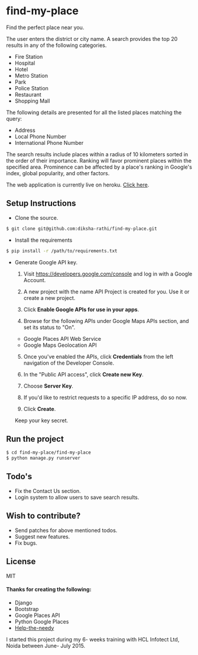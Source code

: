 # find-my-place

Find the perfect place near you.

The user enters the district or city name. A search provides the top 20 results in any of the following categories.<br>

* Fire Station
* Hospital
* Hotel
* Metro Station
* Park
* Police Station
* Restaurant
* Shopping Mall

The following details are presented for all the listed places matching the query:

* Address
* Local Phone Number
* International Phone Number

The search results include places within a radius of 10 kilometers sorted in the order of their importance. Ranking will favor prominent places within the specified area. Prominence can be affected by a place's ranking in Google's index, global popularity, and other factors.

The web application is currently live on heroku. [Click here].

## Setup Instructions

* Clone the source.
```sh
$ git clone git@github.com:diksha-rathi/find-my-place.git
```
* Install the requirements
```sh
$ pip install -r /path/to/requirements.txt
```

* Generate Google API key.
  1. Visit https://developers.google.com/console and log in with a Google Account.

  2. A new project with the name API Project is created for you. Use it or create a new project.

  3. Click <b>Enable Google APIs for use in your apps</b>.
  
  4. Browse for the following APIs under Google Maps APIs section, and set its status to "On".
    * Google Places API Web Service
    * Google Maps Geolocation API 
    
  5. Once you've enabled the APIs, click <b>Credentials</b> from the left navigation of the Developer Console.
  
  6. In the "Public API access", click <b>Create new Key</b>.
  
  7. Choose <b>Server Key</b>.
  
  8. If you'd like to restrict requests to a specific IP address, do so now.
  
  9. Click <b>Create</b>.
  
  Keep your key secret.

## Run the project

```sh
$ cd find-my-place/find-my-place
$ python manage.py runserver
```

## Todo's

* Fix the Contact Us section.
* Login system to allow users to save search results.

## Wish to contribute?

* Send patches for above mentioned todos.
* Suggest new features.
* Fix bugs.

License
----

MIT

#### Thanks for creating the following:

* Django
* Bootstrap
* Google Places API
* Python Google Places
* [Help-the-needy]

I started this project during my 6- weeks training with HCL Infotect Ltd, Noida between June- July 2015.

[click here]:http://find-my-perfect-place.herokuapp.com/
[help-the-needy]: https://github.com/tapasweni-pathak/Help-The-Needy
